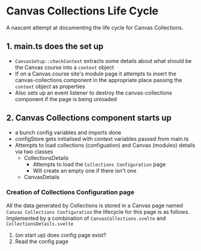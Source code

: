 <!--
 Copyright (C) 2023 David Jones
 
 This file is part of Canvas Collections.
 
 Canvas Collections is free software: you can redistribute it and/or modify
 it under the terms of the GNU General Public License as published by
 the Free Software Foundation, either version 3 of the License, or
 (at your option) any later version.
 
 Canvas Collections is distributed in the hope that it will be useful,
 but WITHOUT ANY WARRANTY; without even the implied warranty of
 MERCHANTABILITY or FITNESS FOR A PARTICULAR PURPOSE.  See the
 GNU General Public License for more details.
 
 You should have received a copy of the GNU General Public License
 along with Canvas Collections.  If not, see <http://www.gnu.org/licenses/>.
-->

# Canvas Collections Life Cycle

A nascent attempt at documenting the life cycle for Canvas Collections.

## 1. main.ts does the set up

- `CanvasSetup::checkContext` extracts some details about what should be the Canvas course into a `context` object
- If on a Canvas course site's module page it attempts to insert the canvas-collections component in the appropriate place passing the `context` object as properties
- Also sets up an event listener to destroy the canvas-collections component if the page is being unloaded

## 2. Canvas Collections component starts up

- a bunch config variables and imports done
- configStore gets initialised with context variables passed from main.ts
- Attempts to load collections (configuation) and Canvas (modules) details via two classes
  - CollectionsDetails
    - Attempts to load the `Collections Configuration` page
    - Will create an empty one if there isn't one
  - CanvasDetails

### Creation of Collections Configuration page

All the data generated by Collections is stored in a Canvas page named `Canvas Collections Configuration` the lifecycle for this page is as follows.  Implemented by a combination of `CanvasCollections.svelte` and `CollectionsDetails.svelte`

1. (on start up) does config page exist?
2. Read the config page
